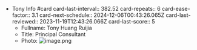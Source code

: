- Tony Info #card
  card-last-interval:: 382.52
  card-repeats:: 6
  card-ease-factor:: 3.1
  card-next-schedule:: 2024-12-06T00:43:26.065Z
  card-last-reviewed:: 2023-11-19T12:43:26.066Z
  card-last-score:: 5
	- Fullname: Tony Huang Ruijia
	- Title: Principal Consultant
	- Photo: ![image.png](../assets/image_1686324317478_0.png)